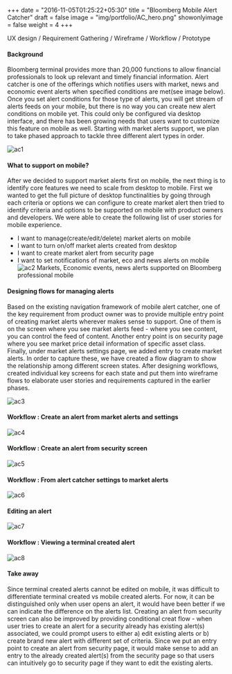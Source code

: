 +++
date = "2016-11-05T01:25:22+05:30"
title = "Bloomberg Mobile Alert Catcher"
draft = false
image = "img/portfolio/AC_hero.png"
showonlyimage = false
weight = 4
+++

UX design / Requirement Gathering / Wireframe / Workflow / Prototype
<!--more-->

#### Background
Bloomberg terminal provides more than 20,000 functions to allow financial professionals to look up relevant and timely financial information. Alert catcher is one of the offerings which notifies users with market, news and economic event alerts when specified conditions are met(see image below). Once you set alert conditions for those type of alerts, you will get stream of alerts feeds on your mobile, but there is no way you can create new alert conditions on mobile yet. This could only be configured via desktop interface, and there has been growing needs that users want to customize this feature on mobile as well. Starting with market alerts support, we plan to take phased approach to tackle three different alert types in order.

![ac1][1]  
  
  
#### What to support on mobile?
After we decided to support market alerts first on mobile, the next thing is to identify core features we need to scale from desktop to mobile. First we wanted to get the full picture of desktop functinalities by going through each criteria or options we can configure to create market alert then tried to identify criteria and options to be supported on mobile with product owners and developers. We were able to create the following list of user stories for mobile experience. 

* I want to manage(create/edit/delete) market alerts on mobile
* I want to turn on/off market alerts created from desktop
* I want to create market alert from security page
* I want to set notifications of market, eco and news alerts on mobile
![ac2][2]
Markets, Economic events, news alerts supported on Bloomberg professional mobile

#### Designing flows for managing alerts
Based on the existing navigation framework of mobile alert catcher, one of the key requirement from product owner was to provide multiple entry point of creating market alerts wherever makes sense to support. One of them is on the screen where you see market alerts feed - where you see content, you can control the feed of content. Another entry point is on security page where you see market price detail information of specific asset class. Finally, under market alerts settings page, we added entry to create market alerts. In order to capture these, we have created a flow diagram to show the relationship among different screen states.
After designing workflows, created individual key screens for each state and put them into wireframe flows to elaborate user stories and requirements captured in the earlier phases.

![ac3][3]

#### Workflow : Create an alert from market alerts and settings
![ac4][4]

#### Workflow : Create an alert from security screen
![ac5][5]

#### Workflow : From alert catcher settings to market alerts
![ac6][6]

#### Editing an alert
![ac7][7]

#### Workflow : Viewing a terminal created alert
![ac8][8]

#### Take away
Since terminal created alerts cannot be edited on mobile, it was difficult to differentiate terminal created vs mobile created alerts. For now, it can be distinguished only when user opens an alert, it would have been better if we can indicate the difference on the alerts list.
Creating an alert from security screen can also be improved by providing conditional creat flow - when user tries to create an alert for a security already has existing alert(s) associated, we could prompt users to either a) edit existing alerts or b) create brand new alert with different set of criteria.
Since we put an entry point to create an alert from security page, it would make sense to add an entry to the already created alert(s) from the security page so that users can intuitively go to security page if they want to edit the existing alerts.

[1]: /img/portfolio/AC1.png
[2]: /img/portfolio/AC2.png
[3]: /img/portfolio/AC3.jpg
[4]: /img/portfolio/AC4.jpg
[5]: /img/portfolio/AC5.jpg
[6]: /img/portfolio/AC6.jpg
[7]: /img/portfolio/AC7.jpg
[8]: /img/portfolio/AC8.jpg




